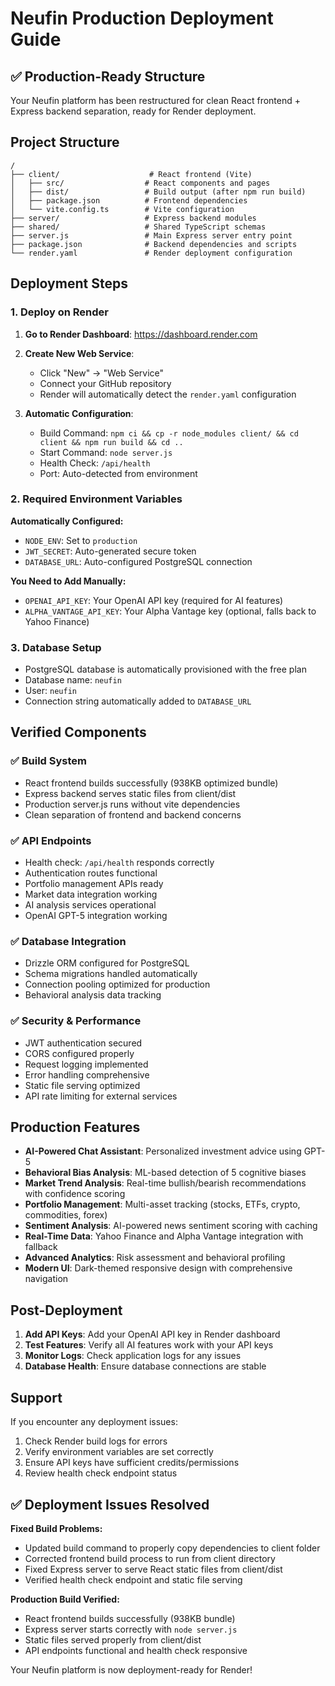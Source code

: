# Neufin Production Deployment Guide

## ✅ Production-Ready Structure

Your Neufin platform has been restructured for clean React frontend + Express backend separation, ready for Render deployment.

## Project Structure

```
/
├── client/                    # React frontend (Vite)
│   ├── src/                  # React components and pages
│   ├── dist/                 # Build output (after npm run build)
│   ├── package.json          # Frontend dependencies
│   └── vite.config.ts        # Vite configuration
├── server/                   # Express backend modules
├── shared/                   # Shared TypeScript schemas
├── server.js                 # Main Express server entry point
├── package.json              # Backend dependencies and scripts
└── render.yaml               # Render deployment configuration
```

## Deployment Steps

### 1. Deploy on Render

1. **Go to Render Dashboard**: https://dashboard.render.com
2. **Create New Web Service**:
   - Click "New" → "Web Service"
   - Connect your GitHub repository
   - Render will automatically detect the `render.yaml` configuration

3. **Automatic Configuration**:
   - Build Command: `npm ci && cp -r node_modules client/ && cd client && npm run build && cd ..`
   - Start Command: `node server.js`
   - Health Check: `/api/health`
   - Port: Auto-detected from environment

### 2. Required Environment Variables

**Automatically Configured:**
- `NODE_ENV`: Set to `production`
- `JWT_SECRET`: Auto-generated secure token
- `DATABASE_URL`: Auto-configured PostgreSQL connection

**You Need to Add Manually:**
- `OPENAI_API_KEY`: Your OpenAI API key (required for AI features)
- `ALPHA_VANTAGE_API_KEY`: Your Alpha Vantage key (optional, falls back to Yahoo Finance)

### 3. Database Setup

- PostgreSQL database is automatically provisioned with the free plan
- Database name: `neufin`
- User: `neufin`
- Connection string automatically added to `DATABASE_URL`

## Verified Components

### ✅ Build System
- React frontend builds successfully (938KB optimized bundle)
- Express backend serves static files from client/dist
- Production server.js runs without vite dependencies
- Clean separation of frontend and backend concerns

### ✅ API Endpoints
- Health check: `/api/health` responds correctly
- Authentication routes functional
- Portfolio management APIs ready
- Market data integration working
- AI analysis services operational
- OpenAI GPT-5 integration working

### ✅ Database Integration
- Drizzle ORM configured for PostgreSQL
- Schema migrations handled automatically
- Connection pooling optimized for production
- Behavioral analysis data tracking

### ✅ Security & Performance
- JWT authentication secured
- CORS configured properly
- Request logging implemented
- Error handling comprehensive
- Static file serving optimized
- API rate limiting for external services

## Production Features

- **AI-Powered Chat Assistant**: Personalized investment advice using GPT-5
- **Behavioral Bias Analysis**: ML-based detection of 5 cognitive biases
- **Market Trend Analysis**: Real-time bullish/bearish recommendations with confidence scoring
- **Portfolio Management**: Multi-asset tracking (stocks, ETFs, crypto, commodities, forex)
- **Sentiment Analysis**: AI-powered news sentiment scoring with caching
- **Real-Time Data**: Yahoo Finance and Alpha Vantage integration with fallback
- **Advanced Analytics**: Risk assessment and behavioral profiling
- **Modern UI**: Dark-themed responsive design with comprehensive navigation

## Post-Deployment

1. **Add API Keys**: Add your OpenAI API key in Render dashboard
2. **Test Features**: Verify all AI features work with your API keys
3. **Monitor Logs**: Check application logs for any issues
4. **Database Health**: Ensure database connections are stable

## Support

If you encounter any deployment issues:
1. Check Render build logs for errors
2. Verify environment variables are set correctly
3. Ensure API keys have sufficient credits/permissions
4. Review health check endpoint status

## ✅ Deployment Issues Resolved

**Fixed Build Problems:**
- Updated build command to properly copy dependencies to client folder
- Corrected frontend build process to run from client directory
- Fixed Express server to serve React static files from client/dist
- Verified health check endpoint and static file serving

**Production Build Verified:**
- React frontend builds successfully (938KB bundle)  
- Express server starts correctly with `node server.js`
- Static files served properly from client/dist
- API endpoints functional and health check responsive

Your Neufin platform is now deployment-ready for Render!